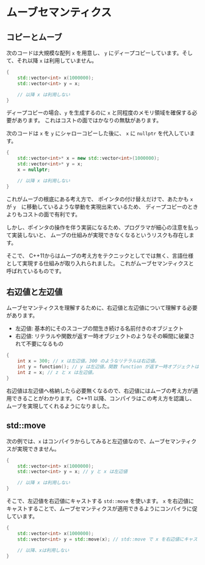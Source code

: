 # ムーブセマンティクス

## コピーとムーブ

次のコードは大規模な配列 `x` を用意し、 `y` にディープコピーしています。そして、それ以降 `x` は利用していません。

```cpp
{
    std::vector<int> x(1000000);
    std::vector<int> y = x;

    // 以降 x は利用しない
}
```

ディープコピーの場合、`y` を生成するのに `x` と同程度のメモリ領域を確保する必要があります。
これはコストの面ではかなりの無駄があります。

次のコードは `x` を `y` にシャローコピーした後に、 `x` に `nullptr` を代入しています。

```cpp
{
    std::vector<int>* x = new std::vector<int>(1000000);
    std::vector<int>* y = x;
    x = nullptr;

    // 以降 x は利用しない
}
```

これがムーブの根底にある考え方で、
ポインタの付け替えだけで、あたかも `x` が `y`　に移動しているような挙動を実現出来ているため、
ディープコピーのときよりもコストの面で有利です。

しかし、ポインタの操作を伴う実装になるため、プログラマが細心の注意を払って実装しないと、
ムーブの仕組みが実現できなくなるというリスクも存在します。

そこで、 C++11からはムーブの考え方をテクニックとしてでは無く、言語仕様として実現する仕組みが取り入れられました。
これがムーブセマンティクスと呼ばれているものです。

## 右辺値と左辺値

ムーブセマンティクスを理解するために、右辺値と左辺値について理解する必要があります。

- 左辺値: 基本的にそのスコープの間生き続ける名前付きのオブジェクト
- 右辺値: リテラルや関数が返す一時オブジェクトのようなその瞬間に破棄されて不要になるもの

```cpp
{
    int x = 300; // x は左辺値。300 のようなリテラルは右辺値。
    int y = function(); // y は左辺値。関数 function が返す一時オブジェクトは右辺値。
    int z = x; // z と x は左辺値。
}
```

右辺値は左辺値へ格納したら必要無くなるので、右辺値にはムーブの考え方が適用できることがわかります。
C++11 以降、コンパイラはこの考え方を認識し、ムーブを実現してくれるようになりました。

## std::move

次の例では、`x` はコンパイラからしてみると左辺値なので、ムーブセマンティクスが実現できません。

```cpp
{
    std::vector<int> x(1000000);
    std::vector<int> y = x; // y と x は左辺値

    // 以降 x は利用しない
}
```

そこで、左辺値を右辺値にキャストする `std::move` を使います。
`x` を右辺値にキャストすることで、ムーブセマンティクスが適用できるようにコンパイラに促しています。

```cpp
{
    std::vector<int> x(1000000);
    std::vector<int> y = std::move(x); // std::move で x を右辺値にキャスト

    // 以降、xは利用しない
}
```

<!-- MEMO: 右辺値参照/ユニヴァーサル参照には触れない -->
<!-- MEMO: またムーブセマンティクスでは所有権の移動も実現しています。 -->
